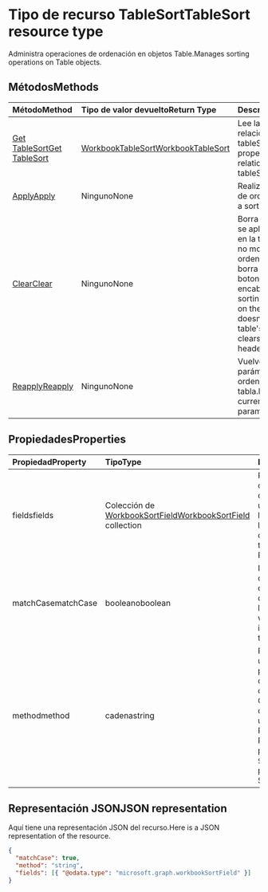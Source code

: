 # <a name="tablesort-resource-type"></a><span data-ttu-id="e1490-101">Tipo de recurso TableSort</span><span class="sxs-lookup"><span data-stu-id="e1490-101">TableSort resource type</span></span>

<span data-ttu-id="e1490-102">Administra operaciones de ordenación en objetos Table.</span><span class="sxs-lookup"><span data-stu-id="e1490-102">Manages sorting operations on Table objects.</span></span>


## <a name="methods"></a><span data-ttu-id="e1490-103">Métodos</span><span class="sxs-lookup"><span data-stu-id="e1490-103">Methods</span></span>

| <span data-ttu-id="e1490-104">Método</span><span class="sxs-lookup"><span data-stu-id="e1490-104">Method</span></span>           | <span data-ttu-id="e1490-105">Tipo de valor devuelto</span><span class="sxs-lookup"><span data-stu-id="e1490-105">Return Type</span></span>    |<span data-ttu-id="e1490-106">Descripción</span><span class="sxs-lookup"><span data-stu-id="e1490-106">Description</span></span>|
|:---------------|:--------|:----------|
|[<span data-ttu-id="e1490-107">Get TableSort</span><span class="sxs-lookup"><span data-stu-id="e1490-107">Get TableSort</span></span>](../api/tablesort_get.md) | [<span data-ttu-id="e1490-108">WorkbookTableSort</span><span class="sxs-lookup"><span data-stu-id="e1490-108">WorkbookTableSort</span></span>](tablesort.md) |<span data-ttu-id="e1490-109">Lee las propiedades y relaciones del objeto tableSort.</span><span class="sxs-lookup"><span data-stu-id="e1490-109">Read properties and relationships of tableSort object.</span></span>|
|[<span data-ttu-id="e1490-110">Apply</span><span class="sxs-lookup"><span data-stu-id="e1490-110">Apply</span></span>](../api/tablesort_apply.md)|<span data-ttu-id="e1490-111">Ninguno</span><span class="sxs-lookup"><span data-stu-id="e1490-111">None</span></span>|<span data-ttu-id="e1490-112">Realiza una operación de ordenación.</span><span class="sxs-lookup"><span data-stu-id="e1490-112">Perform a sort operation.</span></span>|
|[<span data-ttu-id="e1490-113">Clear</span><span class="sxs-lookup"><span data-stu-id="e1490-113">Clear</span></span>](../api/tablesort_clear.md)|<span data-ttu-id="e1490-114">Ninguno</span><span class="sxs-lookup"><span data-stu-id="e1490-114">None</span></span>|<span data-ttu-id="e1490-p101">Borra la ordenación que se aplica actualmente en la tabla. Aunque esto no modifica la ordenación de la tabla, borra el estado de los botones de encabezado.</span><span class="sxs-lookup"><span data-stu-id="e1490-p101">Clears the sorting that is currently on the table. While this doesn't modify the table's ordering, it clears the state of the header buttons.</span></span>|
|[<span data-ttu-id="e1490-117">Reapply</span><span class="sxs-lookup"><span data-stu-id="e1490-117">Reapply</span></span>](../api/tablesort_reapply.md)|<span data-ttu-id="e1490-118">Ninguno</span><span class="sxs-lookup"><span data-stu-id="e1490-118">None</span></span>|<span data-ttu-id="e1490-119">Vuelve a aplicar los parámetros de ordenación actuales a la tabla.</span><span class="sxs-lookup"><span data-stu-id="e1490-119">Reapplies the current sorting parameters to the table.</span></span>|

## <a name="properties"></a><span data-ttu-id="e1490-120">Propiedades</span><span class="sxs-lookup"><span data-stu-id="e1490-120">Properties</span></span>
| <span data-ttu-id="e1490-121">Propiedad</span><span class="sxs-lookup"><span data-stu-id="e1490-121">Property</span></span>     | <span data-ttu-id="e1490-122">Tipo</span><span class="sxs-lookup"><span data-stu-id="e1490-122">Type</span></span>   |<span data-ttu-id="e1490-123">Descripción</span><span class="sxs-lookup"><span data-stu-id="e1490-123">Description</span></span>|
|:---------------|:--------|:----------|
|<span data-ttu-id="e1490-124">fields</span><span class="sxs-lookup"><span data-stu-id="e1490-124">fields</span></span>|<span data-ttu-id="e1490-125">Colección de [WorkbookSortField](sortfield.md)</span><span class="sxs-lookup"><span data-stu-id="e1490-125">[WorkbookSortField](sortfield.md) collection</span></span>|<span data-ttu-id="e1490-p102">Representa las condiciones actuales que se usaron por última vez para ordenar la tabla. Solo lectura.</span><span class="sxs-lookup"><span data-stu-id="e1490-p102">Represents the current conditions used to last sort the table. Read-only.</span></span>|
|<span data-ttu-id="e1490-128">matchCase</span><span class="sxs-lookup"><span data-stu-id="e1490-128">matchCase</span></span>|<span data-ttu-id="e1490-129">booleano</span><span class="sxs-lookup"><span data-stu-id="e1490-129">boolean</span></span>|<span data-ttu-id="e1490-p103">Indica si última ordenación de la tabla distinguía mayúsculas de minúsculas. Solo lectura.</span><span class="sxs-lookup"><span data-stu-id="e1490-p103">Represents whether the casing impacted the last sort of the table. Read-only.</span></span>|
|<span data-ttu-id="e1490-132">method</span><span class="sxs-lookup"><span data-stu-id="e1490-132">method</span></span>|<span data-ttu-id="e1490-133">cadena</span><span class="sxs-lookup"><span data-stu-id="e1490-133">string</span></span>|<span data-ttu-id="e1490-134">Representa el método utilizado por última vez para ordenar la tabla de orden de los caracteres chinos.</span><span class="sxs-lookup"><span data-stu-id="e1490-134">Represents Chinese character ordering method last used to sort the table. Possible values are: , . Read-only.</span></span> <span data-ttu-id="e1490-135">Los valores posibles son: `PinYin` y `StrokeCount`.</span><span class="sxs-lookup"><span data-stu-id="e1490-135">The possible values are:</span></span> <span data-ttu-id="e1490-136">Solo lectura.</span><span class="sxs-lookup"><span data-stu-id="e1490-136">Read-only.</span></span>|

## <a name="json-representation"></a><span data-ttu-id="e1490-137">Representación JSON</span><span class="sxs-lookup"><span data-stu-id="e1490-137">JSON representation</span></span>

<span data-ttu-id="e1490-138">Aquí tiene una representación JSON del recurso.</span><span class="sxs-lookup"><span data-stu-id="e1490-138">Here is a JSON representation of the resource.</span></span>

<!-- {
  "blockType": "resource",
  "optionalProperties": [

  ],
  "baseType": "microsoft.graph.entity",
  "@odata.type": "microsoft.graph.workbookTableSort"
}-->

```json
{
  "matchCase": true,
  "method": "string",
  "fields": [{ "@odata.type": "microsoft.graph.workbookSortField" }]
}

```

<!-- uuid: 8fcb5dbc-d5aa-4681-8e31-b001d5168d79
2015-10-25 14:57:30 UTC -->
<!-- {
  "type": "#page.annotation",
  "description": "TableSort resource",
  "keywords": "",
  "section": "documentation",
  "tocPath": ""
}-->
